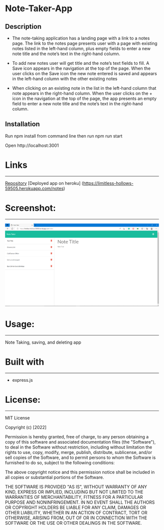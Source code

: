 # Note-Taker-App

## Description 

- The note-taking application has a landing page with a link to a notes page. The link to the notes page presents user with a page with existing notes listed in the left-hand column, plus empty fields to enter a new note title and the note’s text in the right-hand column.

- To add new notes user will get title and the note’s text fields to fill. A Save icon appears in the navigation at the top of the page. When the user clicks on the Save icon the new note entered is saved and appears in the left-hand column with the other existing notes

- When clicking on an existing note in the list in the left-hand column that note appears in the right-hand column. When the user clicks on the + icon in the navigation at the top of the page, the app presents an empty field to enter a new note title and the note’s text in the right-hand column.

## Installation

Run npm install from command line then run npm run start

Open http://localhost:3001

# Links
-----------------------------------------------------------------------
[Repository](https://github.com/Micky-Ad/Note-Taker-App)
[Deployed app on heroku] (https://limitless-hollows-59505.herokuapp.com/notes)

# Screenshot:
----------------------------------------------------------------------

 ![alt text](/assets/screenshot-sample.PNG)

# Usage:
----------------------------------------------------------------------
Note Taking, saving, and deleting app

# Built with
-----------------------------------------------------------------------
 - express.js

# License:
-----------------------------------------------------------------------
MIT License

  Copyright (c) [2022]

Permission is hereby granted, free of charge, to any person obtaining a copy of this software and associated documentation files (the "Software"), to deal in the Software without restriction, including without limitation the rights to use, copy, modify, merge, publish, distribute, sublicense, and/or sell copies of the Software, and to permit persons to whom the Software is furnished to do so, subject to the following conditions:

The above copyright notice and this permission notice shall be included in all copies or substantial portions of the Software.

THE SOFTWARE IS PROVIDED "AS IS", WITHOUT WARRANTY OF ANY KIND, EXPRESS OR IMPLIED, INCLUDING BUT NOT LIMITED TO THE WARRANTIES OF MERCHANTABILITY, FITNESS FOR A PARTICULAR PURPOSE AND NONINFRINGEMENT. IN NO EVENT SHALL THE AUTHORS OR COPYRIGHT HOLDERS BE LIABLE FOR ANY CLAIM, DAMAGES OR OTHER LIABILITY, WHETHER IN AN ACTION OF CONTRACT, TORT OR OTHERWISE, ARISING FROM, OUT OF OR IN CONNECTION WITH THE SOFTWARE OR THE USE OR OTHER DEALINGS IN THE SOFTWARE.


